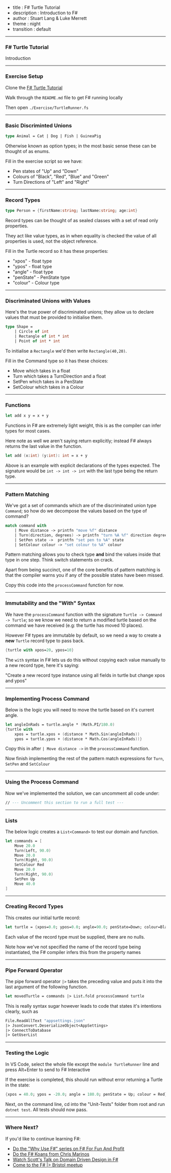 - title : F# Turtle Tutorial
- description : Introduction to F#
- author : Stuart Lang & Luke Merrett
- theme : night
- transition : default

***

### F# Turtle Tutorial

Introduction

***

### Exercise Setup

Clone the [F# Turtle Tutorial](https://github.com/FSharpBristol/FSharpTurtleTutorial)

Walk through the `README.md` file to get F# running locally

Then open `./Exercise/TurtleRunner.fs`

---

### Basic Discriminted Unions

```fsharp
type Animal = Cat | Dog | Fish | GuineaPig
```

Otherwise known as option types; in the most basic sense these can be thought of as enums.

Fill in the exercise script so we have:

* Pen states of "Up" and "Down"
* Colours of "Black", "Red", "Blue" and "Green"
* Turn Directions of "Left" and "Right"

--- 

### Record Types

```fsharp
type Person = {firstName:string; lastName:string; age:int}
```

Record types can be thought of as sealed classes with a set of read only properties.

They act like value types, as in when equality is checked the value of all properties is used, not the object reference.

Fill in the Turtle record so it has these properties:

* "xpos" - float type
* "ypos" - float type
* "angle" - float type
* "penState" - PenState type
* "colour" - Colour type

---

### Discriminated Unions with Values

Here's the true power of discriminated unions; they allow us to declare values that must be provided to initialise them.

```fsharp
type Shape =
    | Circle of int 
    | Rectangle of int * int
    | Point of int * int
```

To initialise a `Rectangle` we'd then write `Rectangle(40,20)`.

Fill in the Command type so it has these choices:

* Move which takes in a float
* Turn which takes a TurnDirection and a float 
* SetPen which takes in a PenState
* SetColour which takes in a Colour

---

### Functions

```fsharp
let add x y = x + y
```

Functions in F# are extremely light weight, this is as the compiler can infer types for most cases.

Here note as well we aren't saying return explicitly; instead F# always returns the last value in the function.

```fsharp
let add (x:int) (y:int): int = x + y
```

Above is an example with explicit declarations of the types expected.  The signature would be `int -> int -> int` with the last type being the return type.

---

### Pattern Matching

We've got a set of commands which are of the discriminated union type `Command`; so how do we decompose the values based on the type of command?

```fsharp
match command with
    | Move distance -> printfn "move %f" distance
    | Turn(direction, degrees) -> printfn "turn %A %f" direction degrees
    | SetPen state ->  printfn "set pen to %A" state
    | SetColour colour -> "set colour to %A" colour
```

Pattern matching allows you to check type **and** bind the values inside that type in one step.  Think switch statements on crack.

Apart from being succinct, one of the core benefits of pattern matching is that the compiler warns you if any of the possible states have been missed.

Copy this code into the `processCommand` function for now.

---

### Immutability and the "With" Syntax  

We have the `processCommand` function with the signature `Turtle -> Command -> Turtle`; so we know we need to return a modified turtle based on the command we have received (e.g: the turtle has moved 10 places).

However F# types are immutable by default, so we need a way to create a **new** `Turtle` record type to pass back.

```fsharp
{turtle with xpos=20, ypos=10}
```

The `with` syntax in F# lets us do this without copying each value manually to a new record type, here it's saying:

"Create a new record type instance using all fields in turtle but change xpos and ypos"

---

### Implementing Process Command

Below is the logic you will need to move the turtle based on it's current angle.

```fsharp
let angleInRads = turtle.angle * (Math.PI/180.0)
{turtle with 
    xpos = turtle.xpos + (distance * Math.Sin(angleInRads))
    ypos = turtle.ypos + (distance * Math.Cos(angleInRads))}
```

Copy this in after `| Move distance ->` in the `processCommand` function.

Now finish implementing the rest of the pattern match expressions for `Turn`, `SetPen` and `SetColour`

---

### Using the Process Command

Now we've implemented the solution, we can uncomment all code under:

```fsharp
// --- Uncomment this section to run a full test ---
```

---

### Lists

The below logic creates a `List<Command>` to test our domain and function.

```fsharp
let commands = [
    Move 20.0
    Turn(Left, 90.0)
    Move 20.0
    Turn(Right, 90.0)
    SetColour Red 
    Move 20.0
    Turn(Right, 90.0)
    SetPen Up 
    Move 40.0
]
```

---

### Creating Record Types

This creates our initial turtle record:

```fsharp
let turtle = {xpos=0.0; ypos=0.0; angle=90.0; penState=Down; colour=Black}
```

Each value of the record type must be supplied, there are no nulls.

Note how we've not specified the name of the record type being instantiated, the F# compiler infers this from the property names

--- 

### Pipe Forward Operator

The pipe forward operator `|>` takes the preceding value and puts it into the last argument of the following function.

```fsharp
let movedTurtle = commands |> List.fold processCommand turtle
```

This is really syntax sugar however leads to code that states it's intentions clearly, such as

```fsharp
File.ReadAllText "appsettings.json" 
|> JsonConvert.DeserializeObject<AppSettings> 
|> ConnectToDatabase
|> GetUserList 

```

---

### Testing the Logic

In VS Code, select the whole file except the `module TurtleRunner` line and press Alt+Enter to send to F# Interactive

If the exercise is completed, this should run without error returning a Turtle in the state:

```fsharp
{xpos = 40.0; ypos = -20.0; angle = 180.0; penState = Up; colour = Red}
 ```

Next, on the command line, cd into the "Unit-Tests" folder from root and run `dotnet test`.  All tests should now pass.

***

### Where Next?

If you'd like to continue learning F#:

* [Do the "Why Use F#" series on F# For Fun And Profit](https://fsharpforfunandprofit.com/series/why-use-fsharp.html)
* [Do the F# Koans from Chris Marinos](https://github.com/ChrisMarinos/FSharpKoans)
* [Watch Scott's Talk on Domain Driven Design in F#](https://fsharpforfunandprofit.com/ddd/)
* [Come to the F# |> Bristol meetup](https://www.meetup.com/FSharpBristol/)
